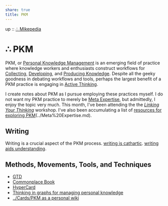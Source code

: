 ```yaml
---  
share: true  
title: PKM  
---  
```

up :: [∴ Mikepedia](./index.md)  
  
# ∴ PKM  
  
PKM, or [Personal Knowledge Management](./Personal-Knowledge-Management.md) is an emerging field of practice where knowledge workers and enthusiasts construct workflows for [Collecting](./Collecting-Information.md), [Developing](./Developing-Knowledge.md), and [Producing Knowledge](./Producing-Knowledge.md). Despite all the geeky goodness in debating workflows and tools, perhaps the largest benefit of a PKM practice is engaging in [Active Thinking](./active-thinking.md).  
  
I create notes about PKM as I pursue employing these practices myself. I do not want my PKM practice to merely be [Meta Expertise](../Cards/Meta%20Expertise.md), but admittedly, I enjoy the topic very much. This month, I've been attending the the *[Linking Your Thinking](https://www.linkingyourthinking.com/)* workshop. I've also been accumulating a list of [resources for exploring PKM](./Resources-for-Exploring-PKM.md)(../Meta%20Expertise.md).   
  
## Writing  
Writing is a crucial aspect of the PKM process. [writing is cathartic](./writing-is-cathartic.md). [writing aids understanding](./writing-aids-understanding.md).  
  
## Methods, Movements, Tools, and Techniques  
- [GTD](GTD.md)  
- [Commonplace Book](Commonplace%20Book.md)  
- [HyperCard](./HyperCard.md)  
- [Thinking in graphs for managing personal knowledge](./Thinking-in-graphs-for-managing-personal-knowledge.md)  
- [../Cards/PKM as a personal wiki](./PKM-as-a-personal-wiki.md)  
  
  
  
